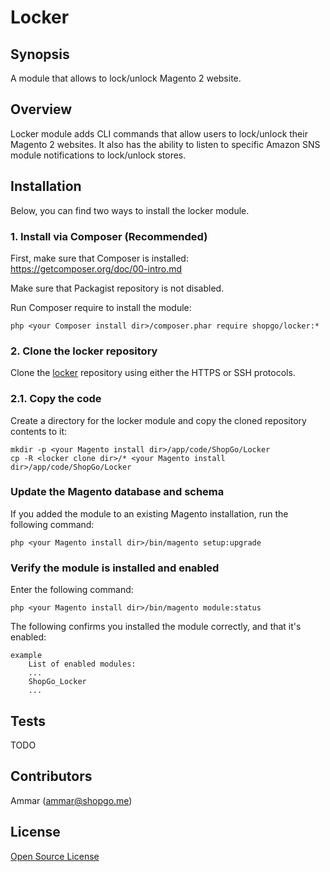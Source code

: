Locker
======


## Synopsis

A module that allows to lock/unlock Magento 2 website.

## Overview

Locker module adds CLI commands that allow users to lock/unlock their Magento 2 websites.
It also has the ability to listen to specific Amazon SNS module notifications to lock/unlock stores.

## Installation

Below, you can find two ways to install the locker module.

### 1. Install via Composer (Recommended)
First, make sure that Composer is installed: https://getcomposer.org/doc/00-intro.md

Make sure that Packagist repository is not disabled.

Run Composer require to install the module:

    php <your Composer install dir>/composer.phar require shopgo/locker:*

### 2. Clone the locker repository
Clone the <a href="https://github.com/shopgo-magento2/locker" target="_blank">locker</a> repository using either the HTTPS or SSH protocols.

### 2.1. Copy the code
Create a directory for the locker module and copy the cloned repository contents to it:

    mkdir -p <your Magento install dir>/app/code/ShopGo/Locker
    cp -R <locker clone dir>/* <your Magento install dir>/app/code/ShopGo/Locker

### Update the Magento database and schema
If you added the module to an existing Magento installation, run the following command:

    php <your Magento install dir>/bin/magento setup:upgrade

### Verify the module is installed and enabled
Enter the following command:

    php <your Magento install dir>/bin/magento module:status

The following confirms you installed the module correctly, and that it's enabled:

    example
        List of enabled modules:
        ...
        ShopGo_Locker
        ...

## Tests

TODO

## Contributors

Ammar (<ammar@shopgo.me>)

## License

[Open Source License](LICENSE.txt)
